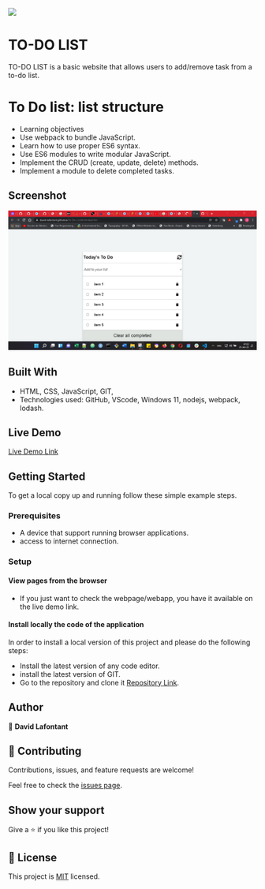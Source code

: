 ![](https://img.shields.io/badge/Microverse-blueviolet)

# TO-DO LIST
TO-DO LIST is a basic website that allows users to add/remove task from a to-do list. 

# To Do list: list structure
- Learning objectives
- Use webpack to bundle JavaScript.
- Learn how to use proper ES6 syntax.
- Use ES6 modules to write modular JavaScript.
- Implement the CRUD (create, update, delete) methods.
- Implement a module to delete completed tasks. 

## Screenshot

![Screenshot](Screenshot.png)

## Built With

- HTML, CSS, JavaScript, GIT,
- Technologies used: GitHub, VScode, Windows 11, nodejs, webpack, lodash.

## Live Demo

[Live Demo Link](https://david-lafontant.github.io/To-Do-List/dist/index.html)


## Getting Started

To get a local copy up and running follow these simple example steps.

### Prerequisites

- A device that support running browser applications.
- access to internet connection.


### Setup

#### View pages from the browser

- If you just want to check the webpage/webapp, you have it available on the live demo link.

#### Install locally the code of the application

In order to install a local version of this project and please do the following steps:
- Install the latest version of any code editor.
- install the latest version of GIT.
- Go to the repository and clone it [Repository Link](https://github.com/david-lafontant/To-Do-List/).


## Author


👤 **David Lafontant**



## 🤝 Contributing

Contributions, issues, and feature requests are welcome!

Feel free to check the [issues page](https://github.com/david-lafontant/To-Do-List/issues).

## Show your support

Give a ⭐️ if you like this project!

## 📝 License

This project is [MIT](LICENCE.md) licensed.